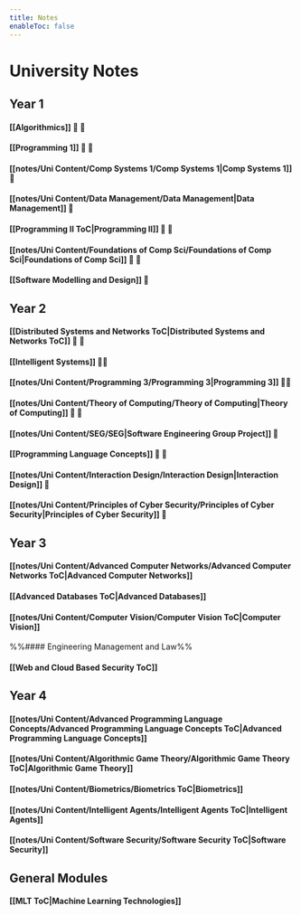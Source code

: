 ```yaml
---
title: Notes
enableToc: false
---
```


# University Notes

## Year 1

#### [[Algorithmics]] 📝 📙

#### [[Programming 1]] 📝 📙

#### [[notes/Uni Content/Comp Systems 1/Comp Systems 1|Comp Systems 1]] 📝

#### [[notes/Uni Content/Data Management/Data Management|Data Management]] 📝

#### [[Programming II ToC|Programming II]] 📝 📙

#### [[notes/Uni Content/Foundations of Comp Sci/Foundations of Comp Sci|Foundations of Comp Sci]] 📝 📙

#### [[Software Modelling and Design]] 📝

## Year 2

#### [[Distributed Systems and Networks ToC|Distributed Systems and Networks ToC]] 📝 📙

#### [[Intelligent Systems]] 📝📙

#### [[notes/Uni Content/Programming 3/Programming 3|Programming 3]] 📝📙

#### [[notes/Uni Content/Theory of Computing/Theory of Computing|Theory of Computing]] 📝 📙

#### [[notes/Uni Content/SEG/SEG|Software Engineering Group Project]] 📝

#### [[Programming Language Concepts]] 📝 📙

#### [[notes/Uni Content/Interaction Design/Interaction Design|Interaction Design]] 📝

#### [[notes/Uni Content/Principles of Cyber Security/Principles of Cyber Security|Principles of Cyber Security]] 📝

## Year 3

#### [[notes/Uni Content/Advanced Computer Networks/Advanced Computer Networks ToC|Advanced Computer Networks]]

#### [[Advanced Databases ToC|Advanced Databases]]

#### [[notes/Uni Content/Computer Vision/Computer Vision ToC|Computer Vision]]

%%#### Engineering Management and Law%%

#### [[Web and Cloud Based Security ToC]]

## Year 4

#### [[notes/Uni Content/Advanced Programming Language Concepts/Advanced Programming Language Concepts ToC|Advanced Programming Language Concepts]] 

#### [[notes/Uni Content/Algorithmic Game Theory/Algorithmic Game Theory ToC|Algorithmic Game Theory]]

#### [[notes/Uni Content/Biometrics/Biometrics ToC|Biometrics]]

#### [[notes/Uni Content/Intelligent Agents/Intelligent Agents ToC|Intelligent Agents]]

#### [[notes/Uni Content/Software Security/Software Security ToC|Software Security]] 

## General Modules

#### [[MLT ToC|Machine Learning Technologies]]